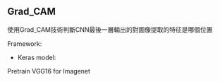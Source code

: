 ## Grad_CAM
使用Grad_CAM技術判斷CNN最後一層輸出的對圖像提取的特征是哪個位置

Framework:
* Keras
model:
<p>Pretrain VGG16 for Imagenet</p>

